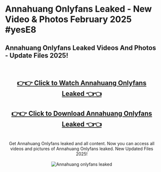 # Annahuang Onlyfans Leaked - New Video & Photos February 2025 #yesE8

<h2>Annahuang Onlyfans Leaked Videos And Photos - Update Files 2025!</h2>
<br>
<div align="center">
<h2><a href="https://links2leaks.com?utm_source=annahuang&utm_medium=git102" rel="nofollow">👉👉 Click to Watch Annahuang Onlyfans Leaked 👈👈</a></h2>
<h2><a href="https://links2leaks.com?utm_source=annahuang&utm_medium=git102" rel="nofollow">👉👉 Click to Download Annahuang Onlyfans Leaked 👈👈</a></h2>
<br>
Get Annahuang Onlyfans leaked and all content. Now you can access all videos and pictures of Annahuang Onlyfans leaked. New Updated Files 2025!
<br>
<br>
<a href="https://links2leaks.com?utm_source=annahuang&utm_medium=git102" rel="nofollow" data-target="animated-image.originalLink"><img src="https://i.ibb.co/Gkj2r4b/banner.png" alt="Annahuang onlyfans leaked" style="max-width: 100%; display: inline-block;" data-target="animated-image.originalImage"></a>
</div>
<br>
